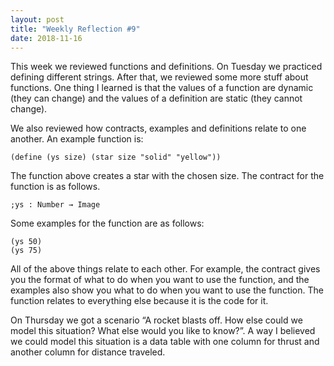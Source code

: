 ```yaml
---
layout: post
title: "Weekly Reflection #9"
date: 2018-11-16
---
```


This week we reviewed functions and definitions. On Tuesday we practiced defining different strings. After that, we reviewed some more stuff about functions. One thing I learned is that the values of a function are dynamic (they can change) and the values of a definition are static (they cannot change).

We also reviewed how contracts, examples and definitions relate to one another. An example function is:

```racket
(define (ys size) (star size "solid" "yellow"))
```
The function above creates a star with the chosen size. The contract for the function is as follows.

```racket
;ys : Number → Image
```

Some examples for the function are as follows:

```
(ys 50) 
(ys 75)
```

All of the above things relate to each other. For example, the contract gives you the format of what to do when you want to use the function, and the examples also show you what to do when you want to use the function. The function relates to everything else because it is the code for it.

On Thursday we got a scenario “A rocket blasts off. How else could we model this situation? What else would you like to know?”. A way I believed we could model this situation is a data table with one column for thrust and another column for distance traveled.
 
